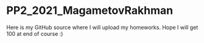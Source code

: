 # PP2_2021_MagametovRakhman
Here is my GitHub source where I will upload my homeworks. Hope I will get 100 at end of course :)
